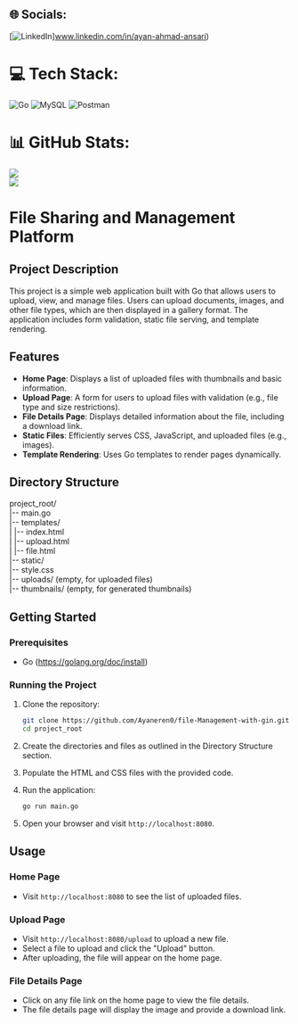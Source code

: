 
## 🌐 Socials:
[![LinkedIn](https://img.shields.io/badge/LinkedIn-%230077B5.svg?logo=linkedin&logoColor=white)]www.linkedin.com/in/ayan-ahmad-ansari) 

# 💻 Tech Stack:
![Go](https://img.shields.io/badge/go-%2300ADD8.svg?style=for-the-badge&logo=go&logoColor=white) ![MySQL](https://img.shields.io/badge/mysql-4479A1.svg?style=for-the-badge&logo=mysql&logoColor=white) ![Postman](https://img.shields.io/badge/Postman-FF6C37?style=for-the-badge&logo=postman&logoColor=white)
# 📊 GitHub Stats:
![](https://github-readme-stats.vercel.app/api?username=Ayaneren0&theme=dark&hide_border=false&include_all_commits=false&count_private=false)<br/>
![](https://github-readme-streak-stats.herokuapp.com/?user=Ayaneren0&theme=dark&hide_border=false)<br/>

# File Sharing and Management Platform

## Project Description

This project is a simple web application built with Go that allows users to upload, view, and manage files. Users can upload documents, images, and other file types, which are then displayed in a gallery format. The application includes form validation, static file serving, and template rendering.

## Features

- **Home Page**: Displays a list of uploaded files with thumbnails and basic information.
- **Upload Page**: A form for users to upload files with validation (e.g., file type and size restrictions).
- **File Details Page**: Displays detailed information about the file, including a download link.
- **Static Files**: Efficiently serves CSS, JavaScript, and uploaded files (e.g., images).
- **Template Rendering**: Uses Go templates to render pages dynamically.

## Directory Structure

project_root/ <br>
|-- main.go<br>
|-- templates/<br>
|   |-- index.html<br>
|   |-- upload.html<br>
|   |-- file.html<br>
|-- static/<br>
    |-- style.css<br>
    |-- uploads/ (empty, for uploaded files)<br>
    |-- thumbnails/ (empty, for generated thumbnails)<br>
## Getting Started

### Prerequisites

- Go (https://golang.org/doc/install)

### Running the Project

1. Clone the repository:
    ```sh
    git clone https://github.com/Ayaneren0/file-Management-with-gin.git
    cd project_root
    ```

2. Create the directories and files as outlined in the Directory Structure section.

3. Populate the HTML and CSS files with the provided code.

4. Run the application:
    ```sh
    go run main.go
    ```

5. Open your browser and visit `http://localhost:8080`.

## Usage

### Home Page

- Visit `http://localhost:8080` to see the list of uploaded files.

### Upload Page

- Visit `http://localhost:8080/upload` to upload a new file.
- Select a file to upload and click the "Upload" button.
- After uploading, the file will appear on the home page.

### File Details Page

- Click on any file link on the home page to view the file details.
- The file details page will display the image and provide a download link.
